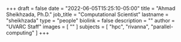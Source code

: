 +++
draft = false
date = "2022-06-05T15:25:10-05:00"
title = "Ahmad Sheikhzada, Ph.D."
job_title = "Computational Scientist"
lastname = "sheikhzada"
type = "people"
biolink = false
description = ""
author = "UVARC Staff"
images = [
  ""
]
subjects = [
  "hpc",
  "rivanna",
  "parallel-computing"
]
+++

